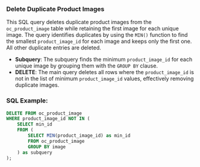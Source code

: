 ### Delete Duplicate Product Images

This SQL query deletes duplicate product images from the `oc_product_image` table while retaining the first image for each unique image. The query identifies duplicates by using the `MIN()` function to find the smallest `product_image_id` for each image and keeps only the first one. All other duplicate entries are deleted.

- **Subquery**: The subquery finds the minimum `product_image_id` for each unique image by grouping them with the `GROUP BY` clause.
- **DELETE**: The main query deletes all rows where the `product_image_id` is not in the list of minimum `product_image_id` values, effectively removing duplicate images.
  
### SQL Example:

```sql
DELETE FROM oc_product_image 
WHERE product_image_id NOT IN ( 
    SELECT min_id 
    FROM ( 
        SELECT MIN(product_image_id) as min_id 
        FROM oc_product_image 
        GROUP BY image 
    ) as subquery 
);
